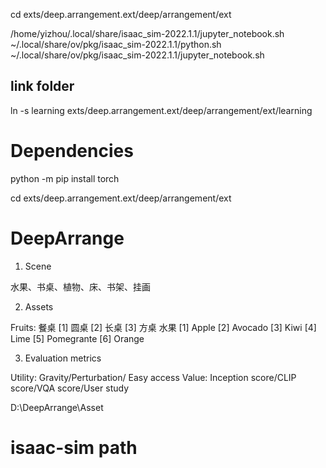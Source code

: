 cd exts/deep.arrangement.ext/deep/arrangement/ext

/home/yizhou/.local/share/isaac_sim-2022.1.1/jupyter_notebook.sh
~/.local/share/ov/pkg/isaac_sim-2022.1.1/python.sh 
~/.local/share/ov/pkg/isaac_sim-2022.1.1/jupyter_notebook.sh

## link folder
ln -s learning exts/deep.arrangement.ext/deep/arrangement/ext/learning

# Dependencies

python -m pip install torch

cd exts/deep.arrangement.ext/deep/arrangement/ext



# DeepArrange

1. Scene

水果、书桌、植物、床、书架、挂画

2. Assets

Fruits:
    餐桌
        [1] 圆桌 [2] 长桌 [3] 方桌
    水果
        [1] Apple [2] Avocado [3] Kiwi [4] Lime [5] Pomegrante [6] Orange


3. Evaluation metrics

Utility: Gravity/Perturbation/ Easy access
Value: Inception score/CLIP score/VQA score/User study


D:\DeepArrange\Asset


# isaac-sim path